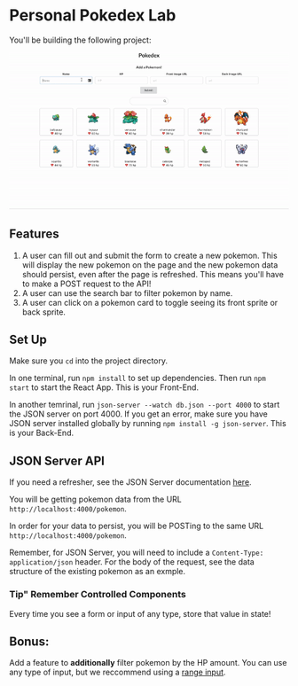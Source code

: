 # Personal Pokedex Lab

You'll be building the following project: 

![demo](./demo.gif)

## Features

1. A user can fill out and submit the form to create a new pokemon. This will display the new pokemon on the page and the new pokemon data should persist, even after the page is refreshed. This means you'll have to make a POST request to the API!
2. A user can use the search bar to filter pokemon by name.
3. A user can click on a pokemon card to toggle seeing its front sprite or back sprite.

## Set Up

Make sure you `cd` into the project directory.

In one terminal, run `npm install` to set up dependencies. Then run `npm start` to start the React App. This is your Front-End.

In another temrinal, run `json-server --watch db.json --port 4000` to start the JSON server on port 4000. If you get an error, make sure you have JSON server installed globally by running `npm install -g json-server`. This is your Back-End.

## JSON Server API

If you need a refresher, see the JSON Server documentation [here](https://github.com/typicode/json-server#getting-started).

You will be getting pokemon data from the URL `http://localhost:4000/pokemon`.

In order for your data to persist, you will be POSTing to the same URL `http://localhost:4000/pokemon`. 

Remember, for JSON Server, you will need to include a `Content-Type: application/json` header. For the body of the request, see the data structure of the existing pokemon as an exmple.

### Tip" Remember Controlled Components

Every time you see a form or input of any type, store that value in state!

## Bonus:

Add a feature to **additionally** filter pokemon by the HP amount. You can use any type of input, but we reccommend using a [range input](https://developer.mozilla.org/en-US/docs/Web/HTML/Element/input/range).
